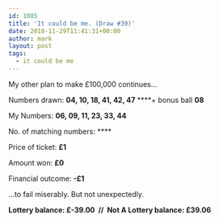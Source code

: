 ```yaml
---
id: 1085
title: 'It could be me. (Draw #39)'
date: 2010-11-29T11:41:31+00:00
author: mark
layout: post
tags:
  - it could be me
---
```

My other plan to make £100,000 continues&#8230;

Numbers drawn: **04, 10, 18, 41, 42, 47** ****+ bonus ball **08**

My Numbers: **06, 09, 11, 23, 33, 44**

No. of matching numbers: ****

Price of ticket: **£1**

Amount won: **£0**

Financial outcome: **-£1**

&#8230;to fail miserably. But not unexpectedly.

**Lottery balance: £-39.00  //  Not A Lottery balance: £39.06**